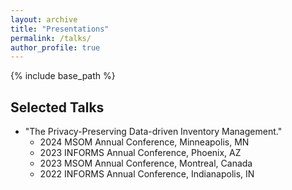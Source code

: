 ```yaml
---
layout: archive
title: "Presentations"
permalink: /talks/
author_profile: true
---
```


{% include base_path %}
## Selected Talks
* "The Privacy-Preserving Data-driven Inventory Management."
  * 2024 MSOM Annual Conference, Minneapolis, MN
  * 2023 INFORMS Annual Conference, Phoenix, AZ
  * 2023 MSOM Annual Conference, Montreal, Canada
  * 2022 INFORMS Annual Conference, Indianapolis, IN
